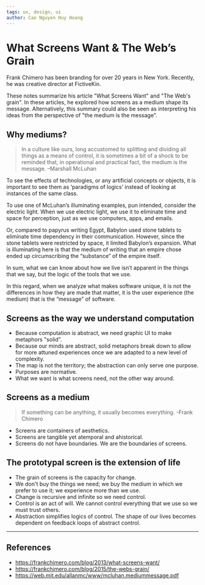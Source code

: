 ```yaml
---
tags: ux, design, ui
author: Cao Nguyen Huy Hoang
---
```

# What Screens Want & The Web’s Grain
Frank Chimero has been branding for over 20 years in New York. Recently, he was creative director at FictiveKin. 

These notes summarize his article "What Screens Want" and "The Web's grain". In these articles, he explored how screens as a medium shape its message. Alternatively, this summary could also be seen as interpreting his ideas from the perspective of "the medium is the message". 

## Why mediums?
> In a culture like ours, long accustomed to splitting and dividing all things as a means of control, it is sometimes a bit of a shock to be reminded that, in operational and practical fact, the medium is the message.
> –Marshall McLuhan

To see the effects of technologies, or any artificial concepts or objects, it is important to see them as ‘paradigms of logics’ instead of looking at instances of the same class. 

To use one of McLuhan’s illuminating examples, pun intended, consider the electric light. When we use electric light, we use it to eliminate time and space for perception, just as we use computers, apps, and emails. 

Or, compared to papyrus writing Egypt, Babylon used stone tablets to eliminate time dependency in their communication. However, since the stone tablets were restricted by space, it limited Babylon’s expansion. What is illuminating here is that the medium of writing that an empire chose ended up circumscribing the “substance” of the empire itself. 

In sum, what we can know about how we live isn’t apparent in the things that we say, but the logic of the tools that we use. 

In this regard, when we analyze what makes software unique, it is not the differences in how they are made that matter, it is the user experience (the medium) that is the “message” of software. 

## Screens as the way we understand computation 
- Because computation is abstract, we need graphic UI to make metaphors "solid".
- Because our minds are abstract, solid metaphors break down to allow for more attuned experiences once we are adapted to a new level of complexity.
- The map is not the territory; the abstraction can only serve one purpose.
- Purposes are normative. 
- What we want is what screens need, not the other way around.
## Screens as a medium
> If something can be anything, it usually becomes everything.
> -Frank Chimero
- Screens are containers of aesthetics. 
- Screens are tangible yet atemporal and ahistorical. 
- Screens do not have boundaries. We are the boundaries of screens. 
## The prototypal screen is the extension of life
- The grain of screens is the capacity for change.
- We don't buy the things we need; we buy the medium in which we prefer to use it; we experience more than we use. 
- Change is recursive and infinite so we need control. 
- Control is an act of will. We cannot control everything that we use so we must trust others. 
- Abstraction simplifies logics of control. The shape of our lives becomes dependent on feedback loops of abstract control. 
---

## References 
- https://frankchimero.com/blog/2013/what-screens-want/
- https://frankchimero.com/blog/2015/the-webs-grain/
- https://web.mit.edu/allanmc/www/mcluhan.mediummessage.pdf
